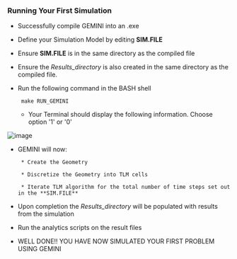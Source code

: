 ### Running Your First Simulation

* Successfully compile GEMINI into an .exe

* Define your Simulation Model by editing **SIM.FILE** 

* Ensure **SIM.FILE** is in the same directory as the compiled file

* Ensure the *Results_directory* is also created in the same directory as the compiled file.

* Run the following command in the BASH shell

       make RUN_GEMINI
      
    * Your Terminal should display the following information. Choose option '1' or '0' 
    
![image](https://user-images.githubusercontent.com/60849864/81107341-e99e4800-8f0e-11ea-81ab-bc9ee1486939.png)  


* GEMINI will now:

       * Create the Geometry
       
       * Discretize the Geometry into TLM cells
       
       * Iterate TLM algorithm for the total number of time steps set out in the **SIM.FILE** 

* Upon completion the *Results_directory* will be populated with results from the simulation

* Run the analytics scripts on the result files

* WELL DONE!! YOU HAVE NOW SIMULATED YOUR FIRST PROBLEM USING GEMINI
